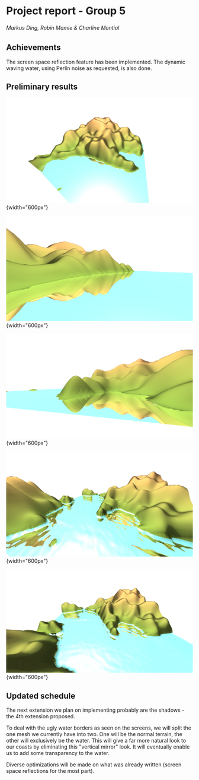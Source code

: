 # Project report - Group 5

###### Markus Ding, Robin Mamie & Charline Montial

## Achievements

The screen space reflection feature has been implemented.
The dynamic waving water, using Perlin noise as requested, is also done.

## Preliminary results

![Screen space reflections + Phong](images/ssr.jpeg){width="600px"}

![Screen space reflections + Phong](images/ssr1.png){width="600px"}

![Screen space reflections + Phong](images/ssr2.png){width="600px"}

![Screen space reflections + Phong + Perlin waves](images/ssrpn.jpeg){width="600px"}

![Screen space reflections + Phong + Perlin waves (dynamic)](images/ssr_waves.gif){width="600px"}

## Updated schedule

The next extension we plan on implementing probably are the shadows - the 4th extension proposed.

To deal with the ugly water borders as seen on the screens, we will split the one mesh we currently have into two.
One will be the normal terrain, the other will exclusively be the water.
This will give a far more natural look to our coasts by eliminating this "vertical mirror" look.
It will eventually enable us to add some transparency to the water.

Diverse optimizations will be made on what was already written (screen space reflections for the most part).
